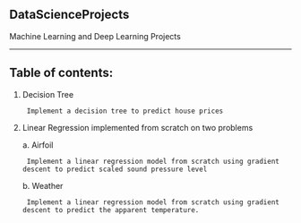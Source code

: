  DataScienceProjects
---------------------

Machine Learning and Deep Learning Projects

------------------
Table of contents:
------------------

1. Decision Tree  

        Implement a decision tree to predict house prices

2. Linear Regression implemented from scratch on two problems
    
    a. Airfoil
        
        Implement a linear regression model from scratch using gradient descent to predict scaled sound pressure level
    
    b. Weather 
    
        Implement a linear regression model from scratch using gradient descent to predict the apparent temperature.
